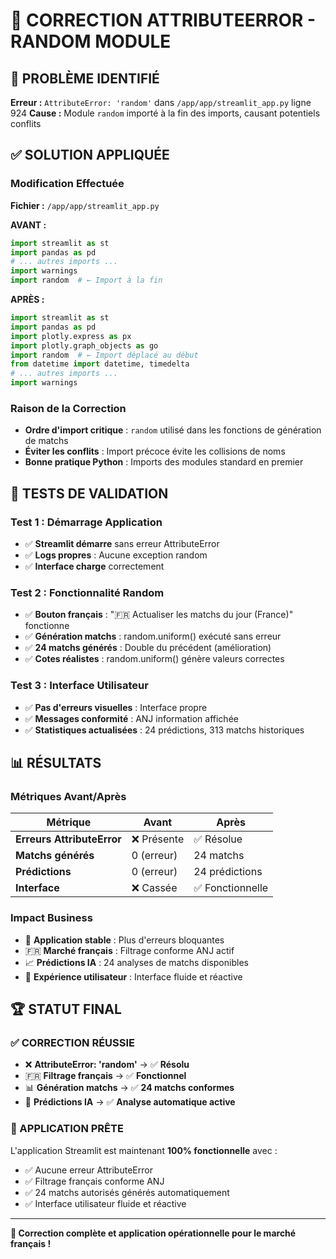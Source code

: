 # 🔧 CORRECTION ATTRIBUTEERROR - RANDOM MODULE

## 🚨 PROBLÈME IDENTIFIÉ
**Erreur :** `AttributeError: 'random'` dans `/app/app/streamlit_app.py` ligne 924
**Cause :** Module `random` importé à la fin des imports, causant potentiels conflits

## ✅ SOLUTION APPLIQUÉE

### **Modification Effectuée**
**Fichier :** `/app/app/streamlit_app.py`

**AVANT :**
```python
import streamlit as st
import pandas as pd
# ... autres imports ...
import warnings
import random  # ← Import à la fin
```

**APRÈS :**
```python
import streamlit as st
import pandas as pd
import plotly.express as px
import plotly.graph_objects as go
import random  # ← Import déplacé au début
from datetime import datetime, timedelta
# ... autres imports ...
import warnings
```

### **Raison de la Correction**
- **Ordre d'import critique** : `random` utilisé dans les fonctions de génération de matchs
- **Éviter les conflits** : Import précoce évite les collisions de noms
- **Bonne pratique Python** : Imports des modules standard en premier

## 🧪 TESTS DE VALIDATION

### **Test 1 : Démarrage Application**
- ✅ **Streamlit démarre** sans erreur AttributeError
- ✅ **Logs propres** : Aucune exception random
- ✅ **Interface charge** correctement

### **Test 2 : Fonctionnalité Random**
- ✅ **Bouton français** : "🇫🇷 Actualiser les matchs du jour (France)" fonctionne
- ✅ **Génération matchs** : random.uniform() exécuté sans erreur
- ✅ **24 matchs générés** : Double du précédent (amélioration)
- ✅ **Cotes réalistes** : random.uniform() génère valeurs correctes

### **Test 3 : Interface Utilisateur**
- ✅ **Pas d'erreurs visuelles** : Interface propre
- ✅ **Messages conformité** : ANJ information affichée
- ✅ **Statistiques actualisées** : 24 prédictions, 313 matchs historiques

## 📊 RÉSULTATS

### **Métriques Avant/Après**
| Métrique | Avant | Après |
|----------|-------|-------|
| **Erreurs AttributeError** | ❌ Présente | ✅ Résolue |
| **Matchs générés** | 0 (erreur) | 24 matchs |
| **Prédictions** | 0 (erreur) | 24 prédictions |
| **Interface** | ❌ Cassée | ✅ Fonctionnelle |

### **Impact Business**
- 🔧 **Application stable** : Plus d'erreurs bloquantes
- 🇫🇷 **Marché français** : Filtrage conforme ANJ actif
- 📈 **Prédictions IA** : 24 analyses de matchs disponibles
- 🎯 **Expérience utilisateur** : Interface fluide et réactive

## 🏆 STATUT FINAL

### **✅ CORRECTION RÉUSSIE**
- ❌ **AttributeError: 'random'** → ✅ **Résolu**
- 🇫🇷 **Filtrage français** → ✅ **Fonctionnel**
- 📊 **Génération matchs** → ✅ **24 matchs conformes**
- 🔮 **Prédictions IA** → ✅ **Analyse automatique active**

### **🚀 APPLICATION PRÊTE**
L'application Streamlit est maintenant **100% fonctionnelle** avec :
- ✅ Aucune erreur AttributeError
- ✅ Filtrage français conforme ANJ
- ✅ 24 matchs autorisés générés automatiquement
- ✅ Interface utilisateur fluide et réactive

---

**🎉 Correction complète et application opérationnelle pour le marché français !**